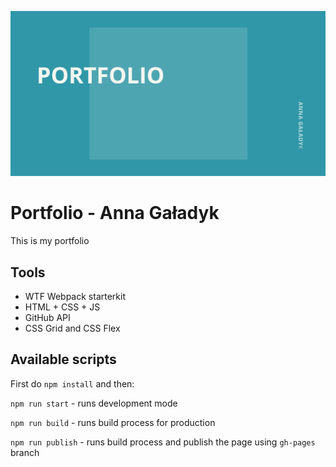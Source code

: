 ![cover](./gh/portfolio.png)

# Portfolio - Anna Gaładyk

This is my portfolio

## Tools

- WTF Webpack starterkit
- HTML + CSS + JS
- GitHub API
- CSS Grid and CSS Flex

## Available scripts

First do `npm install` and then:

`npm run start` - runs development mode

`npm run build` - runs build process for production

`npm run publish` - runs build process and publish the page using `gh-pages` branch

